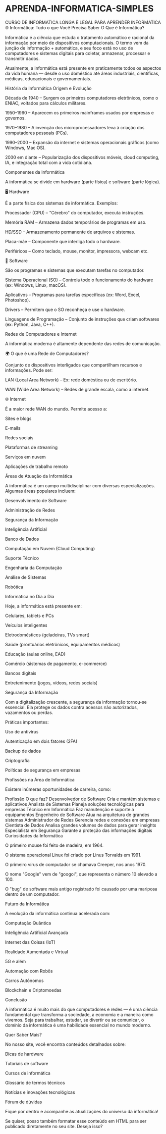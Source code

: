 # APRENDA-INFORMATICA-SIMPLES
CURSO DE INFORMATICA LONGA E LEGAL PARA APRENDER INFORMATICA
🌐 Informática: Tudo o que Você Precisa Saber
O Que é Informática?

Informática é a ciência que estuda o tratamento automático e racional da informação por meio de dispositivos computacionais. O termo vem da junção de informação + automática, e seu foco está no uso de computadores e sistemas digitais para coletar, armazenar, processar e transmitir dados.

Atualmente, a informática está presente em praticamente todos os aspectos da vida humana — desde o uso doméstico até áreas industriais, científicas, médicas, educacionais e governamentais.

História da Informática
Origem e Evolução

Década de 1940 – Surgem os primeiros computadores eletrônicos, como o ENIAC, voltados para cálculos militares.

1950–1960 – Aparecem os primeiros mainframes usados por empresas e governos.

1970–1980 – A invenção dos microprocessadores leva à criação dos computadores pessoais (PCs).

1990–2000 – Expansão da internet e sistemas operacionais gráficos (como Windows, Mac OS).

2000 em diante – Popularização dos dispositivos móveis, cloud computing, IA, e integração total com a vida cotidiana.

Componentes da Informática

A informática se divide em hardware (parte física) e software (parte lógica).

🖥️ Hardware

É a parte física dos sistemas de informática. Exemplos:

Processador (CPU) – "Cérebro" do computador, executa instruções.

Memória RAM – Armazena dados temporários de programas em uso.

HD/SSD – Armazenamento permanente de arquivos e sistemas.

Placa-mãe – Componente que interliga todo o hardware.

Periféricos – Como teclado, mouse, monitor, impressora, webcam etc.

💽 Software

São os programas e sistemas que executam tarefas no computador.

Sistema Operacional (SO) – Controla todo o funcionamento do hardware (ex: Windows, Linux, macOS).

Aplicativos – Programas para tarefas específicas (ex: Word, Excel, Photoshop).

Drivers – Permitem que o SO reconheça e use o hardware.

Linguagens de Programação – Conjunto de instruções que criam softwares (ex: Python, Java, C++).

Redes de Computadores e Internet

A informática moderna é altamente dependente das redes de comunicação.

🌍 O que é uma Rede de Computadores?

Conjunto de dispositivos interligados que compartilham recursos e informações. Pode ser:

LAN (Local Area Network) – Ex: rede doméstica ou de escritório.

WAN (Wide Area Network) – Redes de grande escala, como a internet.

🌐 Internet

É a maior rede WAN do mundo. Permite acesso a:

Sites e blogs

E-mails

Redes sociais

Plataformas de streaming

Serviços em nuvem

Aplicações de trabalho remoto

Áreas de Atuação da Informática

A informática é um campo multidisciplinar com diversas especializações. Algumas áreas populares incluem:

Desenvolvimento de Software

Administração de Redes

Segurança da Informação

Inteligência Artificial

Banco de Dados

Computação em Nuvem (Cloud Computing)

Suporte Técnico

Engenharia da Computação

Análise de Sistemas

Robótica

Informática no Dia a Dia

Hoje, a informática está presente em:

Celulares, tablets e PCs

Veículos inteligentes

Eletrodomésticos (geladeiras, TVs smart)

Saúde (prontuários eletrônicos, equipamentos médicos)

Educação (aulas online, EAD)

Comércio (sistemas de pagamento, e-commerce)

Bancos digitais

Entretenimento (jogos, vídeos, redes sociais)

Segurança da Informação

Com a digitalização crescente, a segurança da informação tornou-se essencial. Ela protege os dados contra acessos não autorizados, vazamentos ou perdas.

Práticas importantes:

Uso de antivírus

Autenticação em dois fatores (2FA)

Backup de dados

Criptografia

Políticas de segurança em empresas

Profissões na Área de Informática

Existem inúmeras oportunidades de carreira, como:

Profissão	O que faz?
Desenvolvedor de Software	Cria e mantém sistemas e aplicativos
Analista de Sistemas	Planeja soluções tecnológicas para empresas
Técnico em Informática	Faz manutenção e suporte a equipamentos
Engenheiro de Software	Atua na arquitetura de grandes sistemas
Administrador de Redes	Gerencia redes e conexões em empresas
Cientista de Dados	Analisa grandes volumes de dados para gerar insights
Especialista em Segurança	Garante a proteção das informações digitais
Curiosidades da Informática

O primeiro mouse foi feito de madeira, em 1964.

O sistema operacional Linux foi criado por Linus Torvalds em 1991.

O primeiro vírus de computador se chamava Creeper, nos anos 1970.

O nome "Google" vem de "googol", que representa o número 10 elevado a 100.

O "bug" de software mais antigo registrado foi causado por uma mariposa dentro de um computador.

Futuro da Informática

A evolução da informática continua acelerada com:

Computação Quântica

Inteligência Artificial Avançada

Internet das Coisas (IoT)

Realidade Aumentada e Virtual

5G e além

Automação com Robôs

Carros Autônomos

Blockchain e Criptomoedas

Conclusão

A informática é muito mais do que computadores e redes — é uma ciência fundamental que transforma a sociedade, a economia e a maneira como vivemos. Seja para trabalhar, estudar, se divertir ou se comunicar, o domínio da informática é uma habilidade essencial no mundo moderno.

Quer Saber Mais?

No nosso site, você encontra conteúdos detalhados sobre:

Dicas de hardware

Tutoriais de software

Cursos de informática

Glossário de termos técnicos

Notícias e inovações tecnológicas

Fórum de dúvidas

Fique por dentro e acompanhe as atualizações do universo da informática!

Se quiser, posso também formatar esse conteúdo em HTML para ser publicado diretamente no seu site. Deseja isso?

